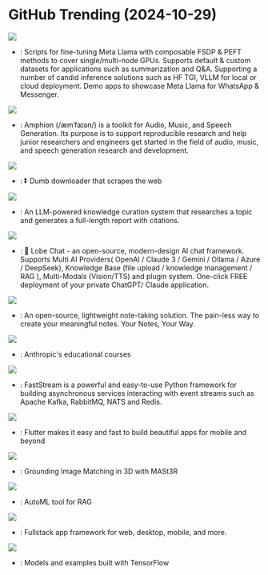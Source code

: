 # GitHub Trending (2024-10-29)

![](https://img.shields.io/badge/Jupyter%20Notebook-New%20627-green?style=flat-square&logo=appveyor)
- [](https://github.comundefined): Scripts for fine-tuning Meta Llama with composable FSDP & PEFT methods to cover single/multi-node GPUs. Supports default & custom datasets for applications such as summarization and Q&A. Supporting a number of candid inference solutions such as HF TGI, VLLM for local or cloud deployment. Demo apps to showcase Meta Llama for WhatsApp & Messenger.

![](https://img.shields.io/badge/Python-New%20523-green?style=flat-square&logo=appveyor)
- [](https://github.comundefined): Amphion (/æmˈfaɪən/) is a toolkit for Audio, Music, and Speech Generation. Its purpose is to support reproducible research and help junior researchers and engineers get started in the field of audio, music, and speech generation research and development.

![](https://img.shields.io/badge/Python-New%20762-green?style=flat-square&logo=appveyor)
- [](https://github.comundefined): ⏬ Dumb downloader that scrapes the web

![](https://img.shields.io/badge/Python-New%20234-green?style=flat-square&logo=appveyor)
- [](https://github.comundefined): An LLM-powered knowledge curation system that researches a topic and generates a full-length report with citations.

![](https://img.shields.io/badge/TypeScript-New%20203-green?style=flat-square&logo=appveyor)
- [](https://github.comundefined): 🤯 Lobe Chat - an open-source, modern-design AI chat framework. Supports Multi AI Providers( OpenAI / Claude 3 / Gemini / Ollama / Azure / DeepSeek), Knowledge Base (file upload / knowledge management / RAG ), Multi-Modals (Vision/TTS) and plugin system. One-click FREE deployment of your private ChatGPT/ Claude application.

![](https://img.shields.io/badge/Go-New%20382-green?style=flat-square&logo=appveyor)
- [](https://github.comundefined): An open-source, lightweight note-taking solution. The pain-less way to create your meaningful notes. Your Notes, Your Way.

![](https://img.shields.io/badge/Jupyter%20Notebook-New%20159-green?style=flat-square&logo=appveyor)
- [](https://github.comundefined): Anthropic's educational courses

![](https://img.shields.io/badge/Python-New%2046-green?style=flat-square&logo=appveyor)
- [](https://github.comundefined): FastStream is a powerful and easy-to-use Python framework for building asynchronous services interacting with event streams such as Apache Kafka, RabbitMQ, NATS and Redis.

![](https://img.shields.io/badge/Dart-New%2089-green?style=flat-square&logo=appveyor)
- [](https://github.comundefined): Flutter makes it easy and fast to build beautiful apps for mobile and beyond

![](https://img.shields.io/badge/Python-New%2012-green?style=flat-square&logo=appveyor)
- [](https://github.comundefined): Grounding Image Matching in 3D with MASt3R

![](https://img.shields.io/badge/Python-New%2044-green?style=flat-square&logo=appveyor)
- [](https://github.comundefined): AutoML tool for RAG

![](https://img.shields.io/badge/Rust-New%2064-green?style=flat-square&logo=appveyor)
- [](https://github.comundefined): Fullstack app framework for web, desktop, mobile, and more.

![](https://img.shields.io/badge/Python-New%2011-green?style=flat-square&logo=appveyor)
- [](https://github.comundefined): Models and examples built with TensorFlow

